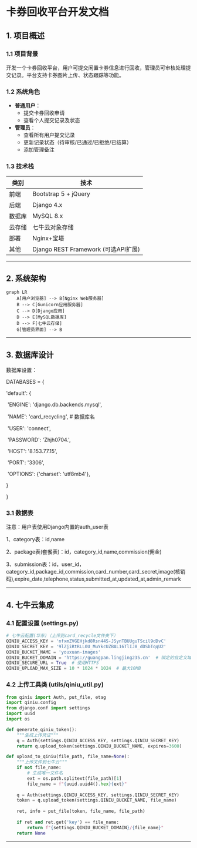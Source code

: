 # 卡券回收平台开发文档

## 1. 项目概述

### 1.1 项目背景
开发一个卡券回收平台，用户可提交闲置卡券信息进行回收，管理员可审核处理提交记录。平台支持卡券图片上传、状态跟踪等功能。

### 1.2 系统角色
- **普通用户**：
  - 提交卡券回收申请
  - 查看个人提交记录及状态
- **管理员**：
  - 查看所有用户提交记录
  - 更新记录状态（待审核/已通过/已拒绝/已结算）
  - 添加管理备注

### 1.3 技术栈
| 类别   | 技术                                |
| ------ | ----------------------------------- |
| 前端   | Bootstrap 5 + jQuery                |
| 后端   | Django 4.x                          |
| 数据库 | MySQL 8.x                           |
| 云存储 | 七牛云对象存储                      |
| 部署   | Nginx+宝塔                          |
| 其他   | Django REST Framework (可选API扩展) |

---

## 2. 系统架构

```mermaid
graph LR
    A[用户浏览器] --> B[Nginx Web服务器]
    B --> C[Gunicorn应用服务器]
    C --> D[Django应用]
    D --> E[MySQL数据库]
    D --> F[七牛云存储]
    G[管理员界面] --> B
```

---

## 3. 数据库设计

数据库设置：

DATABASES = {

  'default': {

​    'ENGINE': 'django.db.backends.mysql',

​    'NAME':  'card_recycling',    # 数据库名

​    'USER':  'connect',

​    'PASSWORD': 'Zhjh0704.',

​    'HOST': '8.153.77.15',

​    'PORT': '3306',

​    'OPTIONS':  {'charset': 'utf8mb4'},

  }

}

### 3.1 数据表

注意：用户表使用Django内置的auth_user表

1、category表：id,name

2、package表(套餐表)：id，category_id,name,commission(佣金)

3、submission表：id，user_id，category_id,package_id,commission,card_number,card_secret,image(核销码),expire_date,telephone,status,submitted_at,updated_at,admin_remark

---

## 4. 七牛云集成

### 4.1 配置设置 (settings.py)

```python
# 七牛云配置(华东)（上传到card_recycle文件夹下）
QINIU_ACCESS_KEY = 'nfxmZVGEHjkd8Rsn44S-JSynTBUUguTScil9dDvC'
QINIU_SECRET_KEY = '9lZjiRtRLL0U_MuYkcUZBAL16TlIJ8_dDSbTqqU2'
QINIU_BUCKET_NAME = 'youxuan-images'
QINIU_BUCKET_DOMAIN = 'https://guangpan.lingjing235.cn'  # 绑定的自定义域名
QINIU_SECURE_URL = True  # 使用HTTPS
QINIU_UPLOAD_MAX_SIZE = 10 * 1024 * 1024  # 最大10MB
```

### 4.2 上传工具类 (utils/qiniu_util.py)

```python
from qiniu import Auth, put_file, etag
import qiniu.config
from django.conf import settings
import uuid
import os

def generate_qiniu_token():
    """生成上传凭证"""
    q = Auth(settings.QINIU_ACCESS_KEY, settings.QINIU_SECRET_KEY)
    return q.upload_token(settings.QINIU_BUCKET_NAME, expires=3600)

def upload_to_qiniu(file_path, file_name=None):
    """上传文件到七牛云"""
    if not file_name:
        # 生成唯一文件名
        ext = os.path.splitext(file_path)[1]
        file_name = f"{uuid.uuid4().hex}{ext}"
    
    q = Auth(settings.QINIU_ACCESS_KEY, settings.QINIU_SECRET_KEY)
    token = q.upload_token(settings.QINIU_BUCKET_NAME, file_name)
    
    ret, info = put_file(token, file_name, file_path)
    
    if ret and ret.get('key') == file_name:
        return f"{settings.QINIU_BUCKET_DOMAIN}/{file_name}"
    return None
```

---

